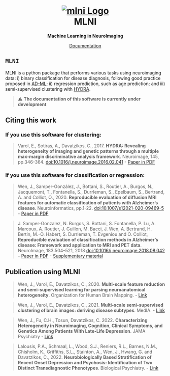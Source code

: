<h1 align="center">
  <a href="https://anbai106.github.io/mlni/">
    <img src="https://anbai106.github.io/mlni/images/mlni.png" alt="mlni Logo">
  </a>
  <br/>
  MLNI
</h1>

<p align="center"><strong>Machine Learning in NeuroImaging</strong></p>

<p align="center">
  <a href="https://anbai106.github.io/mlni/">Documentation</a>
</p>

## `MLNI`
MLNI is a python package that performs various tasks using neuroimaging data: i) binary classification for disease diagnosis, following good practice proposed in [AD-ML](https://github.com/aramis-lab/AD-ML); ii) regression prediction, such as age prediction; and iii) semi-supervised clustering with [HYDRA](https://github.com/evarol/HYDRA).

> :warning: **The documentation of this software is currently under development**

## Citing this work
### If you use this software for clustering:
> Varol, E., Sotiras, A., Davatzikos, C., 2017. **HYDRA: Revealing heterogeneity of imaging and genetic patterns through a multiple max-margin discriminative analysis framework**. Neuroimage, 145, pp.346-364. [doi:10.1016/j.neuroimage.2016.02.041](https://www.sciencedirect.com/science/article/abs/pii/S1053811916001506?via%3Dihub) - [Paper in PDF](https://www.ncbi.nlm.nih.gov/pmc/articles/PMC5408358/pdf/nihms762663.pdf)

### If you use this software for classification or regression:
> Wen, J., Samper-González, J., Bottani, S., Routier, A., Burgos, N., Jacquemont, T., Fontanella, S., Durrleman, S., Epelbaum, S., Bertrand, A. and Colliot, O., 2020. **Reproducible evaluation of diffusion MRI features for automatic classification of patients with Alzheimer’s disease**. Neuroinformatics, pp.1-22. [doi:10.1007/s12021-020-09469-5](https://link.springer.com/article/10.1007/s12021-020-09469-5) - [Paper in PDF](https://arxiv.org/abs/1812.11183)

> J. Samper-Gonzalez, N. Burgos, S. Bottani, S. Fontanella, P. Lu, A. Marcoux, A. Routier, J. Guillon, M. Bacci, J. Wen, A. Bertrand, H. Bertin, M.-O. Habert, S. Durrleman, T. Evgeniou and O. Colliot, **Reproducible evaluation of classification methods in Alzheimer’s disease: Framework and application to MRI and PET data**. NeuroImage, 183:504–521, 2018 [doi:10.1016/j.neuroimage.2018.08.042](https://doi.org/10.1016/j.neuroimage.2018.08.042) - [Paper in PDF](https://hal.inria.fr/hal-01858384/document) - [Supplementary material](https://hal.inria.fr/hal-01858384/file/supplementary_data.xlsx)

## Publication using MLNI
> Wen, J., Varol, E., Davatzikos, C., 2020. **Multi-scale feature reduction and semi-supervised learning for parsing neuroanatomical heterogeneity**. Organization for Human Brain Mapping. - [Link](https://www.researchgate.net/publication/346965816_Multi-scale_feature_reduction_and_semi-supervised_learning_for_parsing_neuroanatomical_heterogeneity)

> Wen, J., Varol, E., Davatzikos, C., 2021. **Multi-scale semi-supervised clustering of brain images: deriving disease subtypes**. MedIA. - [Link](https://www.sciencedirect.com/science/article/abs/pii/S1361841521003492)

> Wen, J., Fu, C.H., Tosun, Davatzikos, C. 2022. **Characterizing Heterogeneity in Neuroimaging, Cognition, Clinical Symptoms, and Genetics Among Patients With Late-Life Depression**. JAMA Psychiatry -  [Link](https://jamanetwork.com/journals/jamapsychiatry/article-abstract/2789902)

> Lalousis, P.A., Schmaal, L., Wood, S.J., Reniers, R.L., Barnes, N.M., Chisholm, K., Griffiths, S.L., Stainton, A., Wen, J., Hwang, G. and Davatzikos, C., 2022. **Neurobiologically Based Stratification of Recent Onset Depression and Psychosis: Identification of Two Distinct Transdiagnostic Phenotypes**. Biological Psychiatry. -  [Link](https://www.sciencedirect.com/science/article/pii/S0006322322011568#bib50)
